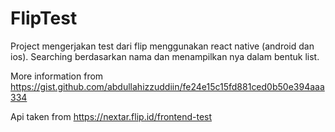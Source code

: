 # FlipTest
Project mengerjakan test dari flip menggunakan react native (android dan ios).
Searching berdasarkan nama dan menampilkan nya dalam bentuk list.

More information from https://gist.github.com/abdullahizzuddiin/fe24e15c15fd881ced0b50e394aaa334

Api taken from https://nextar.flip.id/frontend-test

